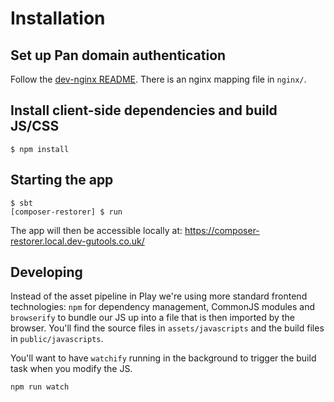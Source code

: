 # Installation

## Set up Pan domain authentication
Follow the [dev-nginx README](https://github.com/guardian/dev-nginx). There is an nginx mapping file in `nginx/`.

## Install client-side dependencies and build JS/CSS
```
$ npm install
```

## Starting the app
```
$ sbt
[composer-restorer] $ run
```

The app will then be accessible locally at: https://composer-restorer.local.dev-gutools.co.uk/

## Developing

Instead of the asset pipeline in Play we're using  more standard frontend technologies:
`npm` for dependency management, CommonJS modules and `browserify` to bundle our JS up into
a file that is then imported by the browser. You'll find the source files in `assets/javascripts`
and the build files in `public/javascripts`.

You'll want to have `watchify` running in the background to trigger the build task when you modify
the JS.

```
npm run watch
```

